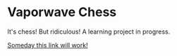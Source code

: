 # Vaporwave Chess

It's chess! But ridiculous! A learning project in progress.

[Someday this link will work!](https://rbouissey.github.io/vaporwave-chess/)